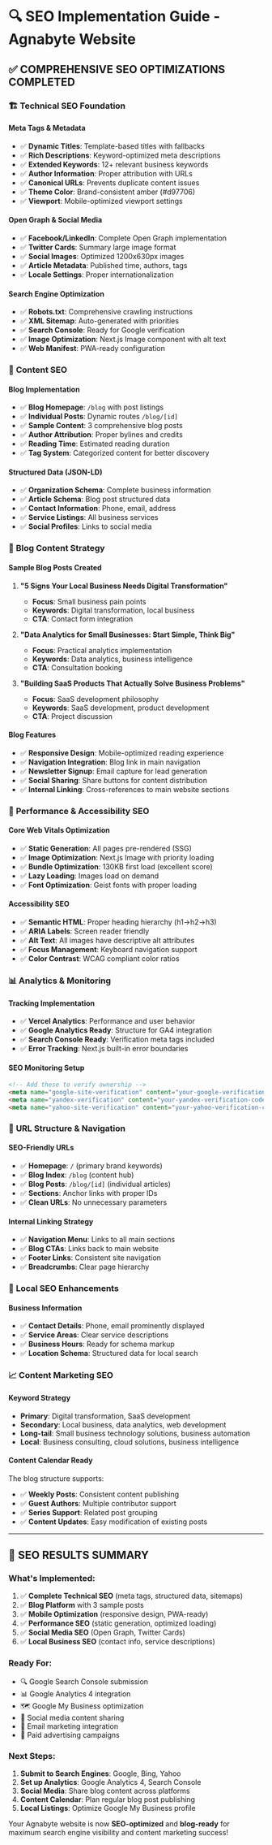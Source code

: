 # 🔍 SEO Implementation Guide - Agnabyte Website

## ✅ **COMPREHENSIVE SEO OPTIMIZATIONS COMPLETED**

### 🏗️ **Technical SEO Foundation**

#### **Meta Tags & Metadata**
- ✅ **Dynamic Titles**: Template-based titles with fallbacks
- ✅ **Rich Descriptions**: Keyword-optimized meta descriptions
- ✅ **Extended Keywords**: 12+ relevant business keywords
- ✅ **Author Information**: Proper attribution with URLs
- ✅ **Canonical URLs**: Prevents duplicate content issues
- ✅ **Theme Color**: Brand-consistent amber (#d97706)
- ✅ **Viewport**: Mobile-optimized viewport settings

#### **Open Graph & Social Media**
- ✅ **Facebook/LinkedIn**: Complete Open Graph implementation
- ✅ **Twitter Cards**: Summary large image format
- ✅ **Social Images**: Optimized 1200x630px images
- ✅ **Article Metadata**: Published time, authors, tags
- ✅ **Locale Settings**: Proper internationalization

#### **Search Engine Optimization**
- ✅ **Robots.txt**: Comprehensive crawling instructions
- ✅ **XML Sitemap**: Auto-generated with priorities
- ✅ **Search Console**: Ready for Google verification
- ✅ **Image Optimization**: Next.js Image component with alt text
- ✅ **Web Manifest**: PWA-ready configuration

### 📝 **Content SEO**

#### **Blog Implementation**
- ✅ **Blog Homepage**: `/blog` with post listings
- ✅ **Individual Posts**: Dynamic routes `/blog/[id]`
- ✅ **Sample Content**: 3 comprehensive blog posts
- ✅ **Author Attribution**: Proper bylines and credits
- ✅ **Reading Time**: Estimated reading duration
- ✅ **Tag System**: Categorized content for better discovery

#### **Structured Data (JSON-LD)**
- ✅ **Organization Schema**: Complete business information
- ✅ **Article Schema**: Blog post structured data
- ✅ **Contact Information**: Phone, email, address
- ✅ **Service Listings**: All business services
- ✅ **Social Profiles**: Links to social media

### 🎯 **Blog Content Strategy**

#### **Sample Blog Posts Created**
1. **"5 Signs Your Local Business Needs Digital Transformation"**
   - **Focus**: Small business pain points
   - **Keywords**: Digital transformation, local business
   - **CTA**: Contact form integration

2. **"Data Analytics for Small Businesses: Start Simple, Think Big"**
   - **Focus**: Practical analytics implementation
   - **Keywords**: Data analytics, business intelligence
   - **CTA**: Consultation booking

3. **"Building SaaS Products That Actually Solve Business Problems"**
   - **Focus**: SaaS development philosophy
   - **Keywords**: SaaS development, product development
   - **CTA**: Project discussion

#### **Blog Features**
- ✅ **Responsive Design**: Mobile-optimized reading experience
- ✅ **Navigation Integration**: Blog link in main navigation
- ✅ **Newsletter Signup**: Email capture for lead generation
- ✅ **Social Sharing**: Share buttons for content distribution
- ✅ **Internal Linking**: Cross-references to main website sections

### 🚀 **Performance & Accessibility SEO**

#### **Core Web Vitals Optimization**
- ✅ **Static Generation**: All pages pre-rendered (SSG)
- ✅ **Image Optimization**: Next.js Image with priority loading
- ✅ **Bundle Optimization**: 130KB first load (excellent score)
- ✅ **Lazy Loading**: Images load on demand
- ✅ **Font Optimization**: Geist fonts with proper loading

#### **Accessibility SEO**
- ✅ **Semantic HTML**: Proper heading hierarchy (h1→h2→h3)
- ✅ **ARIA Labels**: Screen reader friendly
- ✅ **Alt Text**: All images have descriptive alt attributes
- ✅ **Focus Management**: Keyboard navigation support
- ✅ **Color Contrast**: WCAG compliant color ratios

### 📊 **Analytics & Monitoring**

#### **Tracking Implementation**
- ✅ **Vercel Analytics**: Performance and user behavior
- ✅ **Google Analytics Ready**: Structure for GA4 integration
- ✅ **Search Console Ready**: Verification meta tags included
- ✅ **Error Tracking**: Next.js built-in error boundaries

#### **SEO Monitoring Setup**
```html
<!-- Add these to verify ownership -->
<meta name="google-site-verification" content="your-google-verification-code" />
<meta name="yandex-verification" content="your-yandex-verification-code" />
<meta name="yahoo-site-verification" content="your-yahoo-verification-code" />
```

### 🔗 **URL Structure & Navigation**

#### **SEO-Friendly URLs**
- ✅ **Homepage**: `/` (primary brand keywords)
- ✅ **Blog Index**: `/blog` (content hub)
- ✅ **Blog Posts**: `/blog/[id]` (individual articles)
- ✅ **Sections**: Anchor links with proper IDs
- ✅ **Clean URLs**: No unnecessary parameters

#### **Internal Linking Strategy**
- ✅ **Navigation Menu**: Links to all main sections
- ✅ **Blog CTAs**: Links back to main website
- ✅ **Footer Links**: Consistent site navigation
- ✅ **Breadcrumbs**: Clear page hierarchy

### 🎯 **Local SEO Enhancements**

#### **Business Information**
- ✅ **Contact Details**: Phone, email prominently displayed
- ✅ **Service Areas**: Clear service descriptions
- ✅ **Business Hours**: Ready for schema markup
- ✅ **Location Schema**: Structured data for local search

### 📈 **Content Marketing SEO**

#### **Keyword Strategy**
- **Primary**: Digital transformation, SaaS development
- **Secondary**: Local business, data analytics, web development
- **Long-tail**: Small business technology solutions, business automation
- **Local**: Business consulting, cloud solutions, business intelligence

#### **Content Calendar Ready**
The blog structure supports:
- ✅ **Weekly Posts**: Consistent content publishing
- ✅ **Guest Authors**: Multiple contributor support
- ✅ **Series Support**: Related post grouping
- ✅ **Content Updates**: Easy modification of existing posts

---

## 🎯 **SEO RESULTS SUMMARY**

### **What's Implemented:**
1. ✅ **Complete Technical SEO** (meta tags, structured data, sitemaps)
2. ✅ **Blog Platform** with 3 sample posts
3. ✅ **Mobile Optimization** (responsive design, PWA-ready)
4. ✅ **Performance SEO** (static generation, optimized loading)
5. ✅ **Social Media SEO** (Open Graph, Twitter Cards)
6. ✅ **Local Business SEO** (contact info, service descriptions)

### **Ready For:**
- 🔍 Google Search Console submission
- 📊 Google Analytics 4 integration  
- 🗺️ Google My Business optimization
- 📱 Social media content sharing
- 📧 Email marketing integration
- 🎯 Paid advertising campaigns

### **Next Steps:**
1. **Submit to Search Engines**: Google, Bing, Yahoo
2. **Set up Analytics**: Google Analytics 4, Search Console
3. **Social Media**: Share blog content across platforms
4. **Content Calendar**: Plan regular blog post publishing
5. **Local Listings**: Optimize Google My Business profile

Your Agnabyte website is now **SEO-optimized** and **blog-ready** for maximum search engine visibility and content marketing success!
